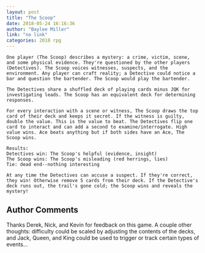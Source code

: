 ```yaml
---
layout: post
title: "The Scoop"
date: 2018-05-24 16:16:36
author: "Baylee Miller"
link: "no link"
categories: 2018 rpg
---
```

```
One player (The Scoop) describes a mystery: a crime, victim, scene, and some physical evidence. They're questioned by the other players (Detectives). The Scoop voices witnesses, suspects, and the environment. Any player can craft reality; a Detective could notice a bar and question the bartender. The Scoop would play the bartender.

The Detectives share a shuffled deck of playing cards minus JQK for investigating leads. The Scoop has an equivalent deck for determining responses. 

For every interaction with a scene or witness, The Scoop draws the top card of their deck and keeps it secret. If the witness is guilty, double the value. This is the value to beat. The Detectives flip one card to interact and can add a second to examine/interrogate. High value wins. Ace beats anything but if both sides have an Ace, The Scoop wins.

Results:
Detectives win: The Scoop's helpful (evidence, insight)
The Scoop wins: The Scoop's misleading (red herrings, lies)
Tie: dead end--nothing interesting

At any time the Detectives can accuse a suspect. If they're correct, they win! Otherwise remove 5 cards from their deck. If the Detective's deck runs out, the trail's gone cold; the Scoop wins and reveals the mystery!
```
## Author Comments 

Thanks Derek, Nick, and Kevin for feedback on this game. A couple other thoughts: difficulty could be scaled by adjusting the contents of the decks, and Jack, Queen, and King could be used to trigger or track certain types of events...

